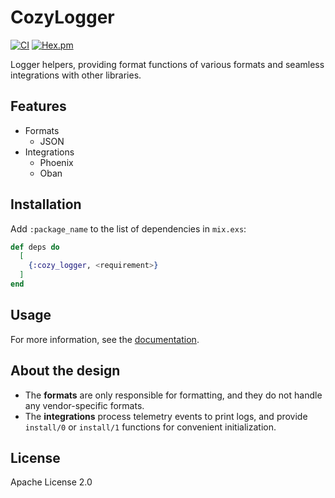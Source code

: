 # CozyLogger

[![CI](https://github.com/cozy-elixir/cozy_logger/actions/workflows/ci.yml/badge.svg)](https://github.com/cozy-elixir/cozy_logger/actions/workflows/ci.yml)
[![Hex.pm](https://img.shields.io/hexpm/v/cozy_logger.svg)](https://hex.pm/packages/cozy_logger)

<!-- MDOC -->

Logger helpers, providing format functions of various formats and seamless integrations with other libraries.

## Features

- Formats
  - JSON
- Integrations
  - Phoenix
  - Oban

## Installation

Add `:package_name` to the list of dependencies in `mix.exs`:

```elixir
def deps do
  [
    {:cozy_logger, <requirement>}
  ]
end
```

## Usage

For more information, see the [documentation](https://hexdocs.pm/cozy_logger).

## About the design

- The **formats** are only responsible for formatting, and they do not handle any vendor-specific formats.
- The **integrations** process telemetry events to print logs, and provide `install/0` or `install/1` functions for convenient initialization.

## License

Apache License 2.0

